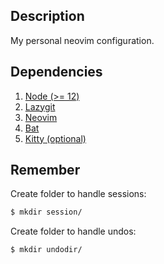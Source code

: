 ## Description

My personal neovim configuration.

## Dependencies

1. [Node (>= 12)](https://nodejs.org/en/download/)
3. [Lazygit](https://github.com/jesseduffield/lazygit)
4. [Neovim](https://github.com/neovim/neovim/releases)
5. [Bat](https://github.com/sharkdp/bat)
6. [Kitty (optional)](https://sw.kovidgoyal.net/kitty/)

## Remember

Create folder to handle sessions:

```sh
$ mkdir session/
```

Create folder to handle undos:

```sh
$ mkdir undodir/
```
